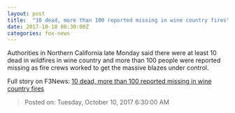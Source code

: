 ```yaml
---
layout: post
title:  "10 dead, more than 100 reported missing in wine country fires"
date: 2017-10-10 06:30:00Z
categories: fox-news
---
```


Authorities in Northern California late Monday said there were at least 10 dead in wildfires in wine country and more than 100 people were reported missing as fire crews worked to get the massive blazes under control.


Full story on F3News: [10 dead, more than 100 reported missing in wine country fires](http://www.f3nws.com/n/HnMRVF)

> Posted on: Tuesday, October 10, 2017 6:30:00 AM
